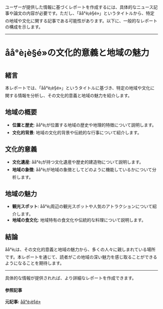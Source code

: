 ユーザーが提供した情報に基づくレポートを作成するには、具体的なニュース記事や論文の内容が必要です。ただし、「åå°è¡è§é»」というタイトルから、特定の地域や文化に関する記事である可能性があります。以下に、一般的なレポートの構成を示します。

---

# åå°è¡è§é»の文化的意義と地域の魅力

## 緒言

本レポートでは、「åå°è¡è§é»」というタイトルに基づき、特定の地域や文化に関する情報を分析し、その文化的意義と地域の魅力を紹介します。

## 地域の概要

- **位置と歴史**: åå°è¡が位置する地域の歴史や地理的特徴について説明します。
- **文化的背景**: 地域の文化的背景や伝統的な行事について紹介します。

## 文化的意義

- **文化遺産**: åå°è¡が持つ文化遺産や歴史的建造物について説明します。
- **地域の象徴**: åå°è¡が地域の象徴としてどのように機能しているかについて分析します。

## 地域の魅力

- **観光スポット**: åå°è¡周辺の観光スポットや人気のアトラクションについて紹介します。
- **地域の食文化**: 地域特有の食文化や伝統的な料理について説明します。

## 結論

åå°è¡は、その文化的意義と地域の魅力から、多くの人々に親しまれている場所です。本レポートを通じて、読者がこの地域の深い魅力を感じ取ることができるようになることを期待します。

---

具体的な情報が提供されれば、より詳細なレポートを作成できます。

#### 参照記事


**元記事:** [åå°è¡è§é»](https://wallstreetcn.com/articles/3742683)